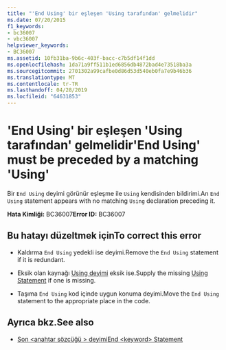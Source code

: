 ```yaml
---
title: "'End Using' bir eşleşen 'Using tarafından' gelmelidir"
ms.date: 07/20/2015
f1_keywords:
- bc36007
- vbc36007
helpviewer_keywords:
- BC36007
ms.assetid: 10fb31ba-9b6c-403f-bacc-c7b5df14f1dd
ms.openlocfilehash: 1da71a9ff511b1ed6856db4872bad4e73518ba3a
ms.sourcegitcommit: 2701302a99cafbe0d86d53d540eb0fa7e9b46b36
ms.translationtype: MT
ms.contentlocale: tr-TR
ms.lasthandoff: 04/28/2019
ms.locfileid: "64631853"
---
```

# <a name="end-using-must-be-preceded-by-a-matching-using"></a><span data-ttu-id="f08ff-102">'End Using' bir eşleşen 'Using tarafından' gelmelidir</span><span class="sxs-lookup"><span data-stu-id="f08ff-102">'End Using' must be preceded by a matching 'Using'</span></span>
<span data-ttu-id="f08ff-103">Bir `End Using` deyimi görünür eşleşme ile `Using` kendisinden bildirimi.</span><span class="sxs-lookup"><span data-stu-id="f08ff-103">An `End Using` statement appears with no matching `Using` declaration preceding it.</span></span>  
  
 <span data-ttu-id="f08ff-104">**Hata Kimliği:** BC36007</span><span class="sxs-lookup"><span data-stu-id="f08ff-104">**Error ID:** BC36007</span></span>  
  
## <a name="to-correct-this-error"></a><span data-ttu-id="f08ff-105">Bu hatayı düzeltmek için</span><span class="sxs-lookup"><span data-stu-id="f08ff-105">To correct this error</span></span>  
  
- <span data-ttu-id="f08ff-106">Kaldırma `End Using` yedekli ise deyimi.</span><span class="sxs-lookup"><span data-stu-id="f08ff-106">Remove the `End Using` statement if it is redundant.</span></span>  
  
- <span data-ttu-id="f08ff-107">Eksik olan kaynağı [Using deyimi](../../visual-basic/language-reference/statements/using-statement.md) eksik ise.</span><span class="sxs-lookup"><span data-stu-id="f08ff-107">Supply the missing [Using Statement](../../visual-basic/language-reference/statements/using-statement.md) if one is missing.</span></span>  
  
- <span data-ttu-id="f08ff-108">Taşıma `End Using` kod içinde uygun konuma deyimi.</span><span class="sxs-lookup"><span data-stu-id="f08ff-108">Move the `End Using` statement to the appropriate place in the code.</span></span>  
  
## <a name="see-also"></a><span data-ttu-id="f08ff-109">Ayrıca bkz.</span><span class="sxs-lookup"><span data-stu-id="f08ff-109">See also</span></span>

- [<span data-ttu-id="f08ff-110">Son \<anahtar sözcüğü > deyimi</span><span class="sxs-lookup"><span data-stu-id="f08ff-110">End \<keyword> Statement</span></span>](../../visual-basic/language-reference/statements/end-keyword-statement.md)
